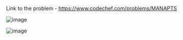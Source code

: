 Link to the problem - https://www.codechef.com/problems/MANAPTS


![image](https://github.com/Haleshot/Competitive-Programming/assets/57552973/9cd8792a-ce4e-4ea2-9ccf-5e0b9171c487)



![image](https://github.com/Haleshot/Competitive-Programming/assets/57552973/83817f46-0e80-4280-8988-930ea32dd0a2)
